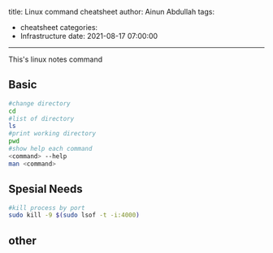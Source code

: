 title: Linux command cheatsheet
author: Ainun Abdullah
tags:
  - cheatsheet
categories:
  - Infrastructure
date: 2021-08-17 07:00:00
---
This's linux notes command
## Basic
```bash
#change directory
cd
#list of directory
ls
#print working directory
pwd
#show help each command
<command> --help
man <command>
```
<!--more-->
## Spesial Needs
```bash
#kill process by port
sudo kill -9 $(sudo lsof -t -i:4000)
```

## other